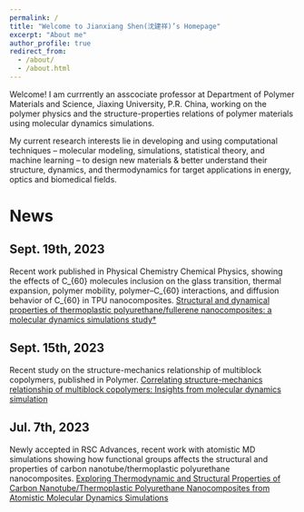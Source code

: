```yaml
---
permalink: /
title: "Welcome to Jianxiang Shen(沈建祥)’s Homepage"
excerpt: "About me"
author_profile: true
redirect_from: 
  - /about/
  - /about.html
---
```


Welcome! I am currrently an asscociate professor at Department of Polymer Materials and Science, Jiaxing University, P.R. China, working on the polymer physics and the structure-properties relations of polymer materials using molecular dynamics simulations.

My current research interests lie in developing and using computational techniques –  molecular modeling, simulations, statistical theory, and machine learning – to design new materials & better understand their structure, dynamics, and thermodynamics for target applications in energy, optics and biomedical fields.

News
======

## Sept. 19th, 2023
Recent work published in Physical Chemistry Chemical Physics, showing the effects of C_{60} molecules inclusion on the glass transition, thermal expansion, polymer mobility, polymer–C_{60} interactions, and diffusion behavior of C_{60} in TPU nanocomposites. [Structural and dynamical properties of thermoplastic polyurethane/fullerene nanocomposites: a molecular dynamics simulations study†](https://pubs.rsc.org/en/content/articlelanding/2023/cp/d3cp03809b)

## Sept. 15th, 2023
Recent study on the structure-mechanics relationship of multiblock copolymers, published in Polymer. [Correlating structure-mechanics relationship of multiblock copolymers: Insights from molecular dynamics simulation](https://www.sciencedirect.com/science/article/abs/pii/S0032386123006870)


## Jul. 7th, 2023
Newly accepted in RSC Advances, recent work with atomistic MD simulations showing how functional groups affects the structural and properties of carbon nanotube/thermoplastic polyurethane nanocomposites. [Exploring Thermodynamic and Structural Properties of Carbon Nanotube/Thermoplastic Polyurethane Nanocomposites from Atomistic Molecular Dynamics Simulations](https://pubs.rsc.org/en/content/articlelanding/2023/ra/d3ra03000h)

